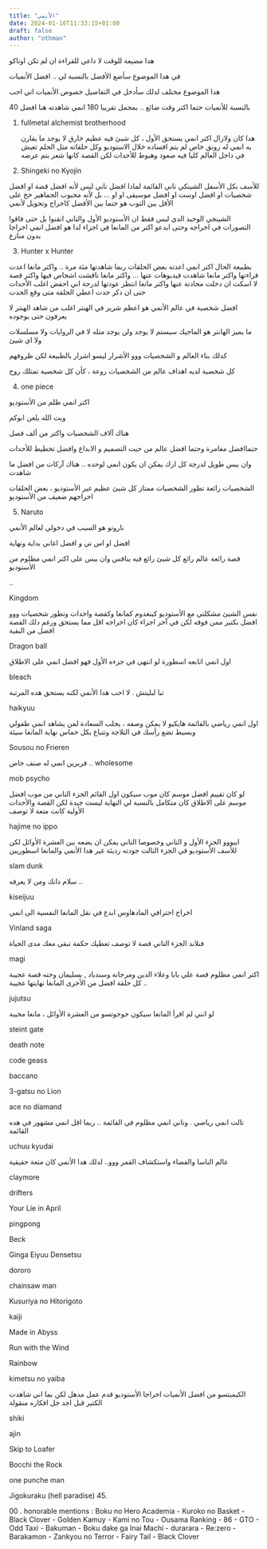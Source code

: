 ```yaml
---
title: "الأنمي"
date: 2024-01-16T11:33:15+01:00
draft: false
author: "othman"
---
```


هدا مضيعة للوقت لا داعي للقراءة ان لم تكن اوتاكو

في هدا الموضوع سأضع الأفضل بالنسبة لي .. افضل الأنميات

هدا الموضوع مختلف لدلك سأدخل في التفاصيل خصوص الأنميات اتي احب

بالنسبة للأنميات حتما اكتر وقت ضائع .. بمجمل تقريبا 180 انمي شاهدته هنا افضل 40

1. fullmetal alchemist brotherhood

   هدا كان ولازال اكتر انمي يستحق الأول ، كل شيئ فيه عظيم خارق لا يوجد ما يقارن به
   انمي له رونق خاص لم يتم افساده خلال الاستوديو وكل حلقاته متل الحلم تعيش في داخل العالم كليا
   فيه صعود وهبوط للأحدات لكن القصة كانها شعر يتم عرضه

2. Shingeki no Kyojin

للأسف بكل الأسفل الشينكي تاني القائمة
لمادا افضل تاني ليس لأنه افضل قصة او افضل شخصيات او افضل اوست او افضل موسيقى او او ...
بل لأنه محبوب الجماهير خخ
على الأقل بين التوب هو حتما بين الأفضل كاخراج وتحويل لأنمي

الشينجي الوحيد الدي ليس فقط ان الأستوديو الأول والتاني اتقنوا بل حتى فاقوا التصورات في اخراجه وحتى ابدعو اكتر من المانغا في اجزاء لدا هو افضل انمي اخراجا بدون منازع

3. Hunter x Hunter

بطبيعة الحال
اكتر انمي اعدته بعض الحلقات ربما شاهدتها مئة مرة .. واكتر مانغا اعدت قراءتها واكتر مانغا شاهدت فيديوهات عنها ...
واكتر مانغا ناقشت اشخاص فيها واكتر قصة لا اسكت ان دخلت محادتة عنها واكتر مانغا انتظر عودتها
لدرجة اني احفض اغلب الأحدات حتى ان دكر حدت اعطي الحلقة متى وقع الحدت

افضل شخصية في عالم الأنمي هو اعظم شرير في الهنتر اغلب من شاهد الهنتر لا يعرفون حتى بوجوده

ما يميز الهانتر هو الماجيك سيستم لا يوجد ولن يوجد متله لا في الروايات ولا مسلسلات ولا اي شيئ

كدلك بناء العالم و الشخصيات ووو الأشرار ليسو اشرار بالطبيعة لكن ظروفهم

كل شخصية لديه اهداف عالم من الشخصيات روعة ، كأن كل شخصية تمتلك روح

4. one piece

اكتر انمي ظلم من الأستوديو

ويت الله يلعن ابوكم

هناك آلاف الشخصيات واكتر من ألف فصل

حتماافضل مغامرة وحتما افضل عالم من حيت التصميم و الابداع وافضل تخطيط للأحدات

وان بيس طويل لدرجة كل ارك يمكن ان يكون انمي لوحده .. هناك آركات من افضل ما شاهدت

الشخصيات رائعة تطور الشخصيات ممتاز كل شيئ عظيم غير الأستوديو ، بعض الحلقات اخراجهم ضعيف من الأستوديو

5. Naruto

ناروتو هو السبب في دخولي لعالم الأنمي

افضل او اس تي و افضل اغاني بداية ونهاية

قصة رائعة عالم رائع كل شيئ رائع فيه ينافس وان بيس على اكتر انمي مظلوم من الأستوديو

..

Kingdom

نفس الشيئ مشكلتي مع الأستوديو كينغدوم كمانغا وكقصة واحدات وتطور شخصيات ووو افضل بكتير ممن فوقه لكن في آخر اجزاء كان اخراجه اقل مما يستحق ورغم دلك القصة افضل من البقية

Dragon ball

اول انمي اتابعه اسطورة لو انتهى في جزءه الأول فهو افضل انمي على الاطلاق

bleach

تبا لبليتش . لا احب هدا الأنمي لكنه يستحق هده المرتبة

haikyuu

اول انمي رياضي بالقائمة هايكيو لا يمكن وصفه ، يجلب السعادة لمن يشاهد انمي طفولي وبسيط تضع رأسك في التلاجة وتتباع بكل حماس
نهاية المانغا سيئة

Sousou no Frieren

فريرين انمي له صنف خاص .. wholesome

mob psycho

لو كان تقييم افضل موسم كان موب سيكون اول القائم
الجزء التاني من موب افضل موسم على الاطلاق كان متكامل بالنسبة لي النهاية ليست جيدة لكن القصة والأحدات الأولية كانت متعة لا توصف

hajime no ippo

ايبووو الجزء الأول و التاني وخصوصا التاني يمكن ان يضعه بين العشرة الأوائل
لكن للأسف الأستوديو في الجزء التالت جودته رديئة غير هدا الأنمي والمانغا اسطوريين

slam dunk

سلام دانك ومن لا يعرفه ..

kiseijuu

اخراج احترافي المادهاوس ابدع في نقل المانغا النفسية الى انمي

Vinland saga

فنلاند الجزء التاني قصة لا توصف تعطيك حكمة تبقى معك مدى الحياة

magi

اكتر انمي مظلوم قصة علي بابا وعلاء الدين ومرجانة وسندباد , بسليمان وجنه قصة عجيبة .. كل حلقة افضل من الأخرى
المانغا نهايتها عجيبة

jujutsu

لو انني لم اقرأ المانغا سيكون جوجوتسو من العشرة الأوائل ، مانغا مخيبة

steint gate

death note

code geass

baccano

3-gatsu no Lion

ace no diamand

تالت انمي رياضي . وتاني انمي مظلوم في القائمة .. ربما اقل انمي مشهور في هده القائمة

uchuu kyudai

عالم الناسا والفضاء واستكشاف القمر ووو.. لدلك هدا الأنمي كان متعة حقيقية

claymore

drifters

Your Lie in April

pingpong

Beck

Ginga Eiyuu Densetsu

dororo

chainsaw man

Kusuriya no Hitorigoto

kaiji

Made in Abyss

Run with the Wind

Rainbow

kimetsu no yaiba

الكيميتسو من افضل الأنميات اخراجا الأستوديو قدم عمل مدهل لكن بما اني شاهدت الكتير قبل اجد جل افكاره منقولة

shiki

ajin

Skip to Loafer

Bocchi the Rock

one punche man

Jigokuraku (hell paradise) 45.

00 . honorable mentions :
Boku no Hero Academia - Kuroko no Basket - Black Clover - Golden Kamuy - Kami no Tou - Ousama Ranking - 86 - GTO -
Odd Taxi - Bakuman - Boku dake ga Inai Machi - durarara - Re:zero - Barakamon - Zankyou no Terror - Fairy Tail - Black Clover
